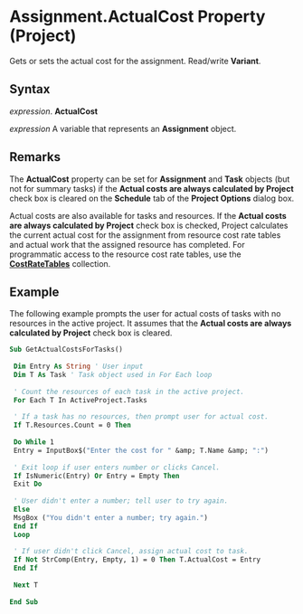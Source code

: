 
# Assignment.ActualCost Property (Project)

Gets or sets the actual cost for the assignment. Read/write  **Variant**.


## Syntax

 _expression_. **ActualCost**

 _expression_ A variable that represents an **Assignment** object.


## Remarks

The  **ActualCost** property can be set for **Assignment** and **Task** objects (but not for summary tasks) if the **Actual costs are always calculated by Project** check box is cleared on the **Schedule** tab of the **Project Options** dialog box.

Actual costs are also available for tasks and resources. If the  **Actual costs are always calculated by Project** check box is checked, Project calculates the current actual cost for the assignment from resource cost rate tables and actual work that the assigned resource has completed. For programmatic access to the resource cost rate tables, use the **[CostRateTables](604d89ee-a16e-812e-0459-b93ed096340e.md)** collection.


## Example

The following example prompts the user for actual costs of tasks with no resources in the active project. It assumes that the  **Actual costs are always calculated by Project** check box is cleared.


```vb
Sub GetActualCostsForTasks() 
 
 Dim Entry As String ' User input 
 Dim T As Task ' Task object used in For Each loop 
 
 ' Count the resources of each task in the active project. 
 For Each T In ActiveProject.Tasks 
 
 ' If a task has no resources, then prompt user for actual cost. 
 If T.Resources.Count = 0 Then 
 
 Do While 1 
 Entry = InputBox$("Enter the cost for " &amp; T.Name &amp; ":") 
 
 ' Exit loop if user enters number or clicks Cancel. 
 If IsNumeric(Entry) Or Entry = Empty Then 
 Exit Do 
 
 ' User didn't enter a number; tell user to try again. 
 Else 
 MsgBox ("You didn't enter a number; try again.") 
 End If 
 Loop 
 
 ' If user didn't click Cancel, assign actual cost to task. 
 If Not StrComp(Entry, Empty, 1) = 0 Then T.ActualCost = Entry 
 End If 
 
 Next T 
 
End Sub
```


